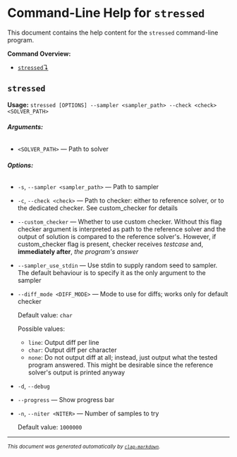 # Command-Line Help for `stressed`

This document contains the help content for the `stressed` command-line program.

**Command Overview:**

* [`stressed`↴](#stressed)

## `stressed`

**Usage:** `stressed [OPTIONS] --sampler <sampler_path> --check <check> <SOLVER_PATH>`

###### **Arguments:**

* `<SOLVER_PATH>` — Path to solver

###### **Options:**

* `-s`, `--sampler <sampler_path>` — Path to sampler
* `-c`, `--check <check>` — Path to checker: either to reference solver, or to the dedicated checker. See custom_checker for details
* `--custom_checker` — Whether to use custom checker. Without this flag checker argument is interpreted as path to the reference solver and the output of solution is compared to the reference solver's. However, if custom_checker flag is present, checker receives *testcase* and, **immediately after**, *the program's answer*
* `--sampler_use_stdin` — Use stdin to supply random seed to sampler. The default behaviour is to specify it as the only argument to the sampler
* `--diff_mode <DIFF_MODE>` — Mode to use for diffs; works only for default checker

  Default value: `char`

  Possible values:
  - `line`:
    Output diff per line
  - `char`:
    Output diff per character
  - `none`:
    Do not output diff at all; instead, just output what the tested program answered. This might be desirable since the reference solver's output is printed anyway

* `-d`, `--debug`
* `--progress` — Show progress bar
* `-n`, `--niter <NITER>` — Number of samples to try

  Default value: `1000000`



<hr/>

<small><i>
    This document was generated automatically by
    <a href="https://crates.io/crates/clap-markdown"><code>clap-markdown</code></a>.
</i></small>
